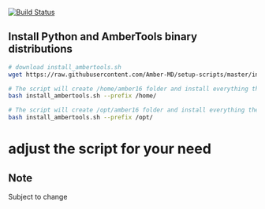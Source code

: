 [![Build Status](https://travis-ci.org/Amber-MD/setup-scripts.svg?branch=master)](https://travis-ci.org/Amber-MD/setup-scripts)

Install Python and AmberTools binary distributions
--------------------------------------------------

```bash
# download install_ambertools.sh
wget https://raw.githubusercontent.com/Amber-MD/setup-scripts/master/install_ambertools.sh

# The script will create /home/amber16 folder and install everything there
bash install_ambertools.sh --prefix /home/

# The script will create /opt/amber16 folder and install everything there
bash install_ambertools.sh --prefix /opt/
```

# adjust the script for your need

Note
----
Subject to change
